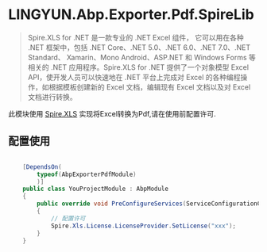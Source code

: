 # LINGYUN.Abp.Exporter.Pdf.SpireLib

> Spire.XLS for .NET 是一款专业的 .NET Excel 组件， 它可以用在各种 .NET 框架中，包括 .NET Core、.NET 5.0、.NET 6.0、.NET 7.0、.NET Standard、 Xamarin、Mono Android、ASP.NET 和 Windows Forms 等相关的 .NET 应用程序。Spire.XLS for .NET 提供了一个对象模型 Excel API，使开发人员可以快速地在 .NET 平台上完成对 Excel 的各种编程操作，如根据模板创建新的 Excel 文档，编辑现有 Excel 文档以及对 Excel 文档进行转换。  

此模块使用 [Spire.XLS](https://www.e-iceblue.cn/spirexls/spire-xls-for-net-program-guide-content.html) 实现将Excel转换为Pdf,请在使用前配置许可.  

## 配置使用


```csharp

    [DependsOn(
        typeof(AbpExporterPdfModule)
        )]
    public class YouProjectModule : AbpModule
    {
        public override void PreConfigureServices(ServiceConfigurationContext context)
        {
            // 配置许可
            Spire.Xls.License.LicenseProvider.SetLicense("xxx");
        }
    }
```


